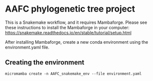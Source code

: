 # AAFC phylogenetic tree project

This is a Snakemake workflow, and it requires Mambaforge. Please see these instructions to install the Mambaforge in your computer: https://snakemake.readthedocs.io/en/stable/tutorial/setup.html

After installing Mambaforge, create a new conda environment using the environment.yaml file. 

## Creating the environment

```
micromamba create -n AAFC_snakemake_env --file environment.yaml

```

